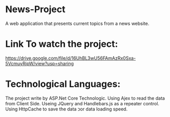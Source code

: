# News-Project
A web application that presents current topics from a news website.

# Link To watch the project:
https://drive.google.com/file/d/16UhBL3wU56FAmAzRx0Sxa-5VcmuyRipW/view?usp=sharing

# Technological Languages:
The project write by ASP.Net Core Technologic.
Using Ajex to read the data from Client Side.
Useing JQuery and Handlebars.js as a repeater control.
Using HttpCache to save the data כor data loading speed.

